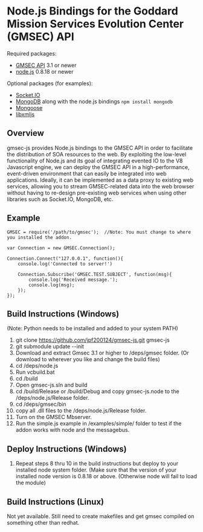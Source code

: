 Node.js Bindings for the Goddard Mission Services Evolution Center (GMSEC) API
==============================================================================

Required packages:

* [GMSEC API](http://sourceforge.net/projects/gmsec/) 3.1 or newer
* [node.js](http://nodejs.org/) 0.8.18 or newer

Optional packages (for examples):

* [Socket.IO](http://socket.io/)
* [MongoDB](http://www.mongodb.org/) along with the node.js bindings `npm install mongodb`
* [Mongoose](http://blog.learnboost.com/blog/mongoose/)
* [libxmljs](https://github.com/polotek/libxmljs)

Overview
--------

gmsec-js provides Node.js bindings to the GMSEC API in order to facilitate the distribution of SOA resources to the web. By exploiting the low-level functionality of Node.js and its goal of integrating evented IO to the V8 Javascript engine, we can deploy the GMSEC API in a high-performance, event-driven environment that can easily be integrated into web applications. Ideally, it can be implemented as a data proxy to existing web services, allowing you to stream GMSEC-related data into the web browser without having to re-design pre-existing web services when using other libraries such as Socket.IO, MongoDB, etc.

Example
-------

    GMSEC = require('/path/to/gmsec');	//Note: You must change to where you installed the addon.
    
    var Connection = new GMSEC.Connection();

    Connection.Connect("127.0.0.1", function(){
        console.log('Connected to server!')

		Connection.Subscribe('GMSEC.TEST.SUBJECT', function(msg){
        	console.log('Received message.');
			console.log(msg);
	    });
    });

Build Instructions (Windows)
-------

(Note: Python needs to be installed and added to your system PATH)

1. git clone https://github.com/jpf200124/gmsec-js.git gmsec-js
2. git submodule update --init
3. Download and extract Gmsec 3.1 or higher to /deps/gmsec folder. (Or download to wherever you like and change the build files)
4. cd /deps/node.js
5. Run vcbuild.bat
6. cd /build
7. Open gmsec-js.sln and build
8. cd /build/Release or /build/Debug and copy gmsec-js.node to the /deps/node.js/Release folder.
9. cd /deps/gmsec/bin
10. copy all .dll files to the /deps/node.js/Release folder.
11. Turn on the GMSEC Mbserver.
12. Run the simple.js example in /examples/simple/ folder to test if the addon works with node and the messagebus.

Deploy Instructions (Windows)
------
1. Repeat steps 8 thru 10 in the build instructions but deploy to your installed node system folder. (Make sure that the version of your installed node version is 0.8.18 or above. (Otherwise node will fail to load the module)

Build Instructions (Linux)
-------
Not yet available. Still need to create makefiles and get gmsec compiled on something other than redhat.